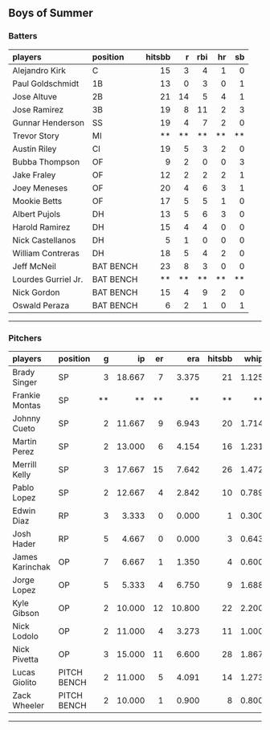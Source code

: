 ## Boys of Summer

### Batters

 
|players             |position  | hitsbb|  r| rbi| hr| sb| 
|:-------------------|:---------|------:|--:|---:|--:|--:| 
|Alejandro Kirk      |C         |     15|  3|   4|  1|  0| 
|Paul Goldschmidt    |1B        |     13|  0|   3|  0|  1| 
|Jose Altuve         |2B        |     21| 14|   5|  4|  1| 
|Jose Ramirez        |3B        |     19|  8|  11|  2|  3| 
|Gunnar Henderson    |SS        |     19|  4|   7|  2|  0| 
|Trevor Story        |MI        |     **| **|  **| **| **| 
|Austin Riley        |CI        |     19|  5|   3|  2|  0| 
|Bubba Thompson      |OF        |      9|  2|   0|  0|  3| 
|Jake Fraley         |OF        |     12|  2|   2|  2|  1| 
|Joey Meneses        |OF        |     20|  4|   6|  3|  1| 
|Mookie Betts        |OF        |     17|  5|   5|  1|  0| 
|Albert Pujols       |DH        |     13|  5|   6|  3|  0| 
|Harold Ramirez      |DH        |     15|  4|   4|  0|  0| 
|Nick Castellanos    |DH        |      5|  1|   0|  0|  0| 
|William Contreras   |DH        |     18|  5|   4|  2|  0| 
|Jeff McNeil         |BAT BENCH |     23|  8|   3|  0|  0| 
|Lourdes Gurriel Jr. |BAT BENCH |     **| **|  **| **| **| 
|Nick Gordon         |BAT BENCH |     15|  4|   9|  2|  0| 
|Oswald Peraza       |BAT BENCH |      6|  2|   1|  0|  1| 


* * *

### Pitchers

 
|players         |position    |  g|     ip| er|    era| hitsbb|  whip| so|  w| sv| 
|:---------------|:-----------|--:|------:|--:|------:|------:|-----:|--:|--:|--:| 
|Brady Singer    |SP          |  3| 18.667|  7|  3.375|     21| 1.125| 19|  2|  0| 
|Frankie Montas  |SP          | **|     **| **|     **|     **|    **| **| **| **| 
|Johnny Cueto    |SP          |  2| 11.667|  9|  6.943|     20| 1.714| 10|  0|  0| 
|Martin Perez    |SP          |  2| 13.000|  6|  4.154|     16| 1.231|  8|  0|  0| 
|Merrill Kelly   |SP          |  3| 17.667| 15|  7.642|     26| 1.472| 15|  1|  0| 
|Pablo Lopez     |SP          |  2| 12.667|  4|  2.842|     10| 0.789| 11|  1|  0| 
|Edwin Diaz      |RP          |  3|  3.333|  0|  0.000|      1| 0.300|  9|  0|  1| 
|Josh Hader      |RP          |  5|  4.667|  0|  0.000|      3| 0.643|  5|  0|  2| 
|James Karinchak |OP          |  7|  6.667|  1|  1.350|      4| 0.600| 10|  1|  0| 
|Jorge Lopez     |OP          |  5|  5.333|  4|  6.750|      9| 1.688|  5|  0|  0| 
|Kyle Gibson     |OP          |  2| 10.000| 12| 10.800|     22| 2.200| 12|  0|  0| 
|Nick Lodolo     |OP          |  2| 11.000|  4|  3.273|     11| 1.000| 13|  0|  0| 
|Nick Pivetta    |OP          |  3| 15.000| 11|  6.600|     28| 1.867| 17|  1|  0| 
|Lucas Giolito   |PITCH BENCH |  2| 11.000|  5|  4.091|     14| 1.273| 15|  0|  0| 
|Zack Wheeler    |PITCH BENCH |  2| 10.000|  1|  0.900|      8| 0.800|  8|  0|  0| 


* * *


